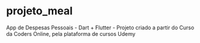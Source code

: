 # projeto_meal
App de Despesas Pessoais - Dart + Flutter - Projeto criado a partir do Curso da Coders Online, pela plataforma de cursos Udemy
